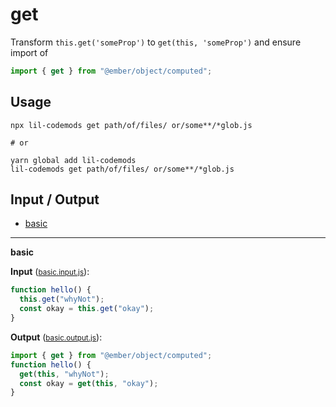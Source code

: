 # get

Transform `this.get('someProp')` to `get(this, 'someProp')` and ensure import of 
```js 
import { get } from "@ember/object/computed";
```

## Usage

```
npx lil-codemods get path/of/files/ or/some**/*glob.js

# or

yarn global add lil-codemods
lil-codemods get path/of/files/ or/some**/*glob.js
```

## Input / Output

<!--FIXTURES_TOC_START-->
* [basic](#basic)
<!--FIXTURES_TOC_END-->

<!--FIXTURES_CONTENT_START-->
---
<a id="basic">**basic**</a>

**Input** (<small>[basic.input.js](transforms/get/__testfixtures__/basic.input.js)</small>):
```js
function hello() {
  this.get("whyNot");
  const okay = this.get("okay");
}

```

**Output** (<small>[basic.output.js](transforms/get/__testfixtures__/basic.output.js)</small>):
```js
import { get } from "@ember/object/computed";
function hello() {
  get(this, "whyNot");
  const okay = get(this, "okay");
}

```
<!--FIXTURES_CONTENT_END-->